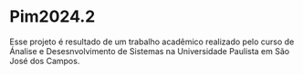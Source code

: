 # Pim2024.2

Esse projeto é resultado de um trabalho acadêmico realizado pelo curso de Ánalise e Desesnvolvimento de Sistemas na Universidade Paulista em São José dos Campos.
